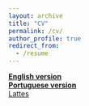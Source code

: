 ```yaml
---
layout: archive
title: "CV"
permalink: /cv/
author_profile: true
redirect_from:
  - /resume
---
```



[__English version__](thnfonseca.github.io/files/cv_en.29.12.21.pdf.pdf)  
[__Portuguese version__](thnfonseca.github.io/files/Fonseca_TN_CV.29.12.21.pdf)  
[Lattes](http://lattes.cnpq.br/0619038644075414)  

